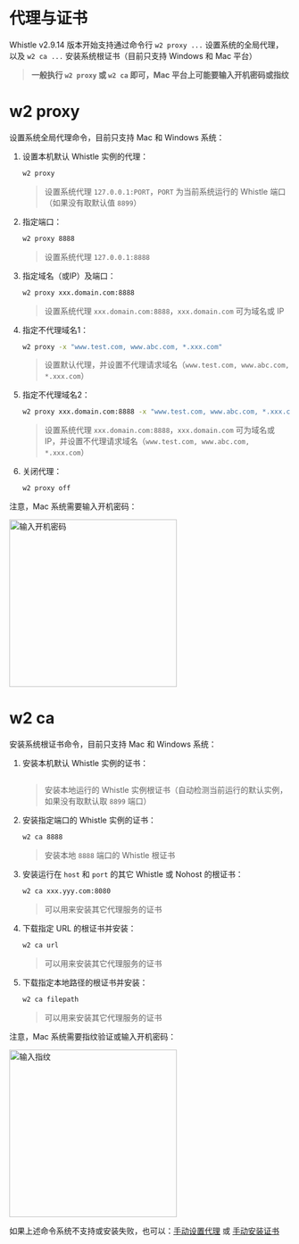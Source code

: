 # 代理与证书
Whistle v2.9.14 版本开始支持通过命令行 `w2 proxy ...` 设置系统的全局代理，以及 `w2 ca ...` 安装系统根证书（目前只支持 Windows 和 Mac 平台）

> **一般执行 `w2 proxy` 或 `w2 ca` 即可，Mac 平台上可能要输入开机密码或指纹**

# w2 proxy
设置系统全局代理命令，目前只支持 Mac 和 Windows 系统：

1. 设置本机默认 Whistle 实例的代理：
    ``` sh
    w2 proxy
    ```
    > 设置系统代理 `127.0.0.1:PORT`，`PORT` 为当前系统运行的 Whistle 端口（如果没有取默认值 `8899`）
2. 指定端口：
    ``` sh
    w2 proxy 8888
    ```
    > 设置系统代理 `127.0.0.1:8888`
3. 指定域名（或IP）及端口：
    ``` sh
    w2 proxy xxx.domain.com:8888
    ```
    > 设置系统代理 `xxx.domain.com:8888`，`xxx.domain.com` 可为域名或 IP
4. 指定不代理域名1：
    ``` sh
    w2 proxy -x "www.test.com, www.abc.com, *.xxx.com"
    ```
    > 设置默认代理，并设置不代理请求域名（`www.test.com, www.abc.com, *.xxx.com`）
5. 指定不代理域名2：
    ``` sh
    w2 proxy xxx.domain.com:8888 -x "www.test.com, www.abc.com, *.xxx.com"
    ```
    > 设置系统代理 `xxx.domain.com:8888`，`xxx.domain.com` 可为域名或 IP，并设置不代理请求域名（`www.test.com, www.abc.com, *.xxx.com`）
6. 关闭代理：
    ``` sh
    w2 proxy off
    ```

注意，Mac 系统需要输入开机密码：

<img alt="输入开机密码" width="300" src="https://user-images.githubusercontent.com/11450939/176977027-4a7b06a0-64f6-4580-b983-312515e9cd4e.png">

# w2 ca
安装系统根证书命令，目前只支持 Mac 和 Windows 系统：

1. 安装本机默认 Whistle 实例的证书：
    ``` sh

    ```
    > 安装本地运行的 Whistle 实例根证书（自动检测当前运行的默认实例，如果没有取默认取 `8899` 端口）
2. 安装指定端口的 Whistle 实例的证书：
    ``` sh
    w2 ca 8888
    ```
    > 安装本地 `8888` 端口的 Whistle 根证书
3. 安装运行在 `host` 和 `port` 的其它 Whistle 或 Nohost 的根证书：
    ``` sh
    w2 ca xxx.yyy.com:8080
    ```
    > 可以用来安装其它代理服务的证书
4. 下载指定 URL 的根证书并安装：
    ``` sh
    w2 ca url
    ```
    > 可以用来安装其它代理服务的证书
5. 下载指定本地路径的根证书并安装：
    ``` sh
    w2 ca filepath
    ```
    > 可以用来安装其它代理服务的证书

注意，Mac 系统需要指纹验证或输入开机密码：

<img alt="输入指纹" width="300" src="https://user-images.githubusercontent.com/11450939/168847123-e66845d0-6002-4f24-874f-b6943f7f376b.png">

如果上述命令系统不支持或安装失败，也可以：[手动设置代理](./install) 或 [手动安装证书](./webui/https.md)
